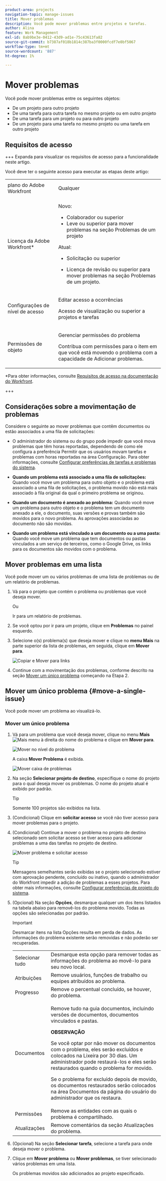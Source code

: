 ```yaml
---
product-area: projects
navigation-topic: manage-issues
title: Mover problemas
description: Você pode mover problemas entre projetos e tarefas.
author: Alina
feature: Work Management
exl-id: 8ab9be3e-0412-43d9-ad1e-75c43613fa82
source-git-commit: b7387af018b1814c387ba3f0000fcdf7e0bf5067
workflow-type: tm+mt
source-wordcount: '887'
ht-degree: 1%

---
```


# Mover problemas

<!--Audited: 12/2024-->

<!--<span class="preview">The highlighted information on this page refers to functionality not yet generally available. It is available only in the Preview environment for all customers. After the monthly releases to Production, the same features are also available in the Production environment for customers who enabled fast releases. </span>   

<span class="preview">For information about fast releases, see [Enable or disable fast releases for your organization](/help/quicksilver/administration-and-setup/set-up-workfront/configure-system-defaults/enable-fast-release-process.md). </span>-->

Você pode mover problemas entre os seguintes objetos:

* De um projeto para outro projeto
* De uma tarefa para outra tarefa no mesmo projeto ou em outro projeto
* De uma tarefa para um projeto ou para outro projeto
* De um projeto para uma tarefa no mesmo projeto ou uma tarefa em outro projeto

## Requisitos de acesso

+++ Expanda para visualizar os requisitos de acesso para a funcionalidade neste artigo.

Você deve ter o seguinte acesso para executar as etapas deste artigo:

<table style="table-layout:auto"> 
 <col> 
 <col> 
 <tbody> 
  <tr> 
   <td role="rowheader">plano do Adobe Workfront</td> 
   <td> <p>Qualquer</p> </td> 
  </tr> 
  <tr> 
   <td role="rowheader">Licença da Adobe Workfront*</td> 
   <td> <p>Novo:</p> 
   <ul><li>Colaborador ou superior</li>
   <li>Leve ou superior para mover problemas na seção Problemas de um projeto</li></ul>
   <p>Atual:</p>
   <ul>
   <li><p>Solicitação ou superior</p></li>
   <li><p>Licença de revisão ou superior para mover problemas na seção Problemas de um projeto.</p></li></ul>   
     </td> 
  </tr> 
  <tr> 
   <td role="rowheader">Configurações de nível de acesso</td> 
   <td> <p>Editar acesso a ocorrências</p> <p>Acesso de visualização ou superior a projetos e tarefas</p> </td> 
  </tr> 
  <tr> 
   <td role="rowheader">Permissões de objeto</td> 
   <td> <p>Gerenciar permissões do problema</p> <p>Contribua com permissões para o item em que você está movendo o problema com a capacidade de Adicionar problemas.</td> 
  </tr> 
 </tbody> 
</table>

*Para obter informações, consulte [Requisitos de acesso na documentação do Workfront](/help/quicksilver/administration-and-setup/add-users/access-levels-and-object-permissions/access-level-requirements-in-documentation.md).

+++

## Considerações sobre a movimentação de problemas

Considere o seguinte ao mover problemas que contêm documentos ou estão associados a uma fila de solicitações:

* O administrador do sistema ou do grupo pode impedir que você mova problemas que têm horas reportadas, dependendo de como ele configura a preferência Permitir que os usuários movam tarefas e problemas com horas reportadas na área Configuração. Para obter informações, consulte [Configurar preferências de tarefas e problemas do sistema](/help/quicksilver/administration-and-setup/set-up-workfront/configure-system-defaults/set-task-issue-preferences.md).

* **Quando um problema está associado a uma fila de solicitações:** Quando você move um problema para outro objeto e o problema está associado a uma fila de solicitações, o problema movido não está mais associado à fila original da qual o primeiro problema se originou.
* **Quando um documento é anexado ao problema:** Quando você move um problema para outro objeto e o problema tem um documento anexado a ele, o documento, suas versões e provas também são movidos para o novo problema. As aprovações associadas ao documento não são movidas.
* **Quando um problema está vinculado a um documento ou a uma pasta:** Quando você move um problema que tem documentos ou pastas vinculados a um serviço de terceiros, como o Google Drive, os links para os documentos são movidos com o problema.

## Mover problemas em uma lista

Você pode mover um ou vários problemas de uma lista de problemas ou de um relatório de problemas.

1. Vá para o projeto que contém o problema ou problemas que você deseja mover.

   Ou

   Ir para um relatório de problemas.

1. Se você optou por ir para um projeto, clique em **Problemas** no painel esquerdo.
1. Selecione o(s) problema(s) que deseja mover e clique no **menu Mais** na parte superior da lista de problemas, em seguida, clique em **Mover para**.

   ![Copiar e Mover para links](assets/copy-and-move-to-links-for-issue-in-a-list-nwe-350x119.png)

1. Continue com a movimentação dos problemas, conforme descrito na seção [Mover um único problema](#move-a-single-issue) começando na Etapa 2.

## Mover um único problema {#move-a-single-issue}

Você pode mover um problema ao visualizá-lo.

### Mover um único problema

1. Vá para um problema que você deseja mover, clique no menu **Mais** ![Mais menu](assets/more-icon.png) à direita do nome do problema e clique em **Mover para**.

   ![Mover no nível do problema](assets/nwe-move-at-issue-level-highlighted-350x579.png)

   A caixa **Mover Problema** é exibida.

   ![Mover caixa de problemas](assets/move-issue-box-nwe-350x280.png)

1. Na seção **Selecionar projeto de destino**, especifique o nome do projeto para o qual deseja mover os problemas. O nome do projeto atual é exibido por padrão.

   >[!TIP]
   >
   >Somente 100 projetos são exibidos na lista.

1. (Condicional) Clique em **solicitar acesso** se você não tiver acesso para mover problemas para o projeto.
1. (Condicional) Continue a mover o problema no projeto de destino selecionado sem solicitar acesso se tiver acesso para adicionar problemas a uma das tarefas no projeto de destino.

   ![Mover problema e solicitar acesso](assets/move-issue-request-access-from-project-nwe-350x118.png)

   >[!TIP]
   >
   >Mensagens semelhantes serão exibidas se o projeto selecionado estiver com aprovação pendente, concluído ou inativo, quando o administrador do Workfront impedir a adição de problemas a esses projetos. Para obter mais informações, consulte [Configurar preferências de projeto do sistema](../../../administration-and-setup/set-up-workfront/configure-system-defaults/set-project-preferences.md).

1. (Opcional) Na seção **Opções**, desmarque qualquer um dos itens listados na tabela abaixo para removê-los do problema movido. Todas as opções são selecionadas por padrão.

   >[!IMPORTANT]
   >
   >Desmarcar itens na lista Opções resulta em perda de dados. As informações do problema existente serão removidas e não poderão ser recuperadas.

   <table style="table-layout:auto"> 
    <col> 
    <col> 
    <tbody> 
     <tr> 
      <td role="rowheader">Selecionar tudo</td> 
      <td>Desmarque esta opção para remover todas as informações do problema ao movê-lo para seu novo local. </td> 
     </tr> 
     <tr> 
      <td role="rowheader">Atribuições</td> 
      <td>Remove usuários, funções de trabalho ou equipes atribuídos ao problema.</td> 
     </tr> 
     <tr> 
      <td role="rowheader">Progresso</td> 
      <td>Remove o percentual concluído, se houver, do problema. </td> 
     </tr> 
     <tr> 
      <td role="rowheader"><p>Documentos</p></td> 
      <td> <p>Remove tudo na guia documentos, incluindo versões de documentos, documentos vinculados e pastas.

   <b>OBSERVAÇÃO</b>

   Se você optar por não mover os documentos com o problema, eles serão excluídos e colocados na Lixeira por 30 dias. Um administrador pode restaurá-los e eles serão restaurados quando o problema for movido.

   Se o problema for excluído depois de movido, os documentos restaurados serão colocados na área Documentos da página do usuário do administrador que os restaura.
   <br> </p> </td>
   </tr> 
     <tr> 
      <td role="rowheader">Permissões</td> 
      <td>Remove as entidades com as quais o problema é compartilhado. </td> 
     </tr> 
     <tr> 
      <td role="rowheader">Atualizações</td> 
      <td>Remove comentários da seção Atualizações do problema.</td> 
     </tr> 
    </tbody> 
   </table>


1. (Opcional) Na seção **Selecionar tarefa**, selecione a tarefa para onde deseja mover o problema.
1. Clique em **Mover problema** ou **Mover problemas**, se tiver selecionado vários problemas em uma lista.

   Os problemas movidos são adicionados ao projeto especificado.




